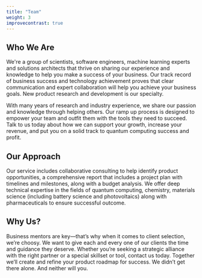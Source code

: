 ```yaml
---
title: "Team"
weight: 3
improvecontrast: true
---
```


## Who We Are

We're a group of scientists, software engineers, machine learning experts and solutions architects that thrive on sharing our experience and knowledge to help you make a success of your business. Our track record of business success and technology achievement proves that clear communication and expert collaboration will help you achieve your business goals. New product research and development is our specialty.

With many years of research and industry experience, we share our passion and knowledge through helping others. Our ramp up process is designed to empower your team and outfit them with the tools they need to succeed. Talk to us today about how we can support your growth, increase your revenue, and put you on a solid track to quantum computing success and profit.

## Our Approach

Our service includes collaborative consulting to help identify product opportunities, a comprehensive report that includes a project plan with timelines and milestones, along with a budget analysis. We offer deep technical expertise in the fields of quantum computing, chemistry, materials science (including battery science and  photovoltaics) along with pharmaceuticals to ensure successful outcome.

## Why Us?

Business mentors are key—that’s why when it comes to client selection, we’re choosy. We want to give each and every one of our clients the time and guidance they deserve.  Whether you’re seeking a strategic alliance with the right partner or a special skillset or tool, contact us today. Together we’ll create and refine your product roadmap for success. We didn’t get there alone. And neither will you. 
